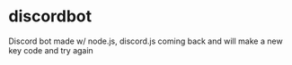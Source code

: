 # discordbot
Discord bot made w/ node.js, discord.js
coming back and will make a new key code and try again